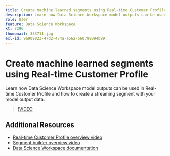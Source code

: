 ```yaml
---
title: Create machine learned segments using Real-time Customer Profile
description: Learn how Data Science Workspace model outputs can be used in Real-time Customer Profile and how to create a streaming segment with your model output data.
role: User
feature: Data Science Workspace
kt: 7296
thumbnail: 333711.jpg
exl-id: 9a909023-47d2-474a-a562-b60799094b89
---
```

# Create machine learned segments using Real-time Customer Profile

Learn how Data Science Workspace model outputs can be used in Real-time Customer Profile and how to create a streaming segment with your model output data.

>[!VIDEO](https://video.tv.adobe.com/v/333711)

## Additional Resources

* [Real-time Customer Profile overview video](../profiles/understanding-the-real-time-customer-profile.md)
* [Segment builder overview video](../segments/segment-builder-overview.md)
* [Data Science Workspace documentation](https://experienceleague.adobe.com/docs/experience-platform/data-science-workspace/models-recipes/enrich-profile.html?lang=en)
